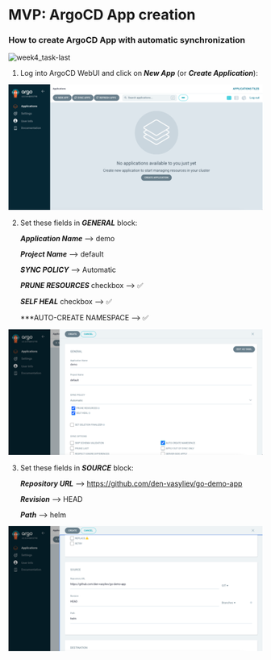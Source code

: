 # MVP: ArgoCD App creation

### How to create ArgoCD App with automatic synchronization

![week4_task-last](../.data/week4_task-last.gif)

1. Log into ArgoCD WebUI and click on ***New App*** (or ***Create Application***):

![week4_task-last_1](../.data/week4_task-last_1.png "week4_task-last_1")

2. Set these fields in ***GENERAL*** block:

    ***Application Name*** --> demo
   
    ***Project Name***     --> default
   
    ***SYNC POLICY***      --> Automatic

    ***PRUNE RESOURCES*** checkbox --> ✅

    ***SELF HEAL***       checkbox --> ✅

    ***AUTO-CREATE NAMESPACE      -->  ✅


![week4_task-last_2](../.data/week4_task-last_2.png "week4_task-last_2")

3. Set these fields in ***SOURCE*** block:

    ***Repository URL*** --> https://github.com/den-vasyliev/go-demo-app
   
    ***Revision***       --> HEAD

    ***Path***           --> helm

![week4_task-last_3](../.data/week4_task-last_3.png "week4_task-last_3")


  
    
